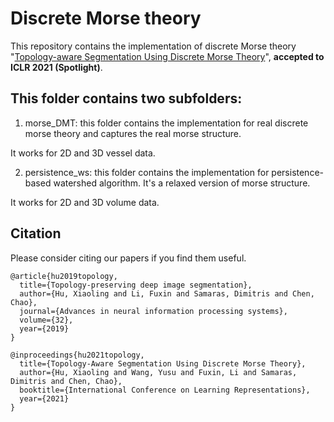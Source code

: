 # Discrete Morse theory
This repository contains the implementation of discrete Morse theory "[Topology-aware Segmentation Using Discrete Morse Theory](https://openreview.net/pdf?id=LGgdb4TS4Z)", **accepted to ICLR 2021 (Spotlight)**. 

## This folder contains two subfolders:

1. morse_DMT: this folder contains the implementation for real discrete morse theory and captures the real morse structure. 

It works for 2D and 3D vessel data.

2. persistence_ws: this folder contains the implementation for persistence-based watershed algorithm. It's a relaxed version of morse structure.

It works for 2D and 3D volume data.

## Citation
Please consider citing our papers if you find them useful.
```
@article{hu2019topology,
  title={Topology-preserving deep image segmentation},
  author={Hu, Xiaoling and Li, Fuxin and Samaras, Dimitris and Chen, Chao},
  journal={Advances in neural information processing systems},
  volume={32},
  year={2019}
}

@inproceedings{hu2021topology,
  title={Topology-Aware Segmentation Using Discrete Morse Theory},
  author={Hu, Xiaoling and Wang, Yusu and Fuxin, Li and Samaras, Dimitris and Chen, Chao},
  booktitle={International Conference on Learning Representations},
  year={2021}
}
